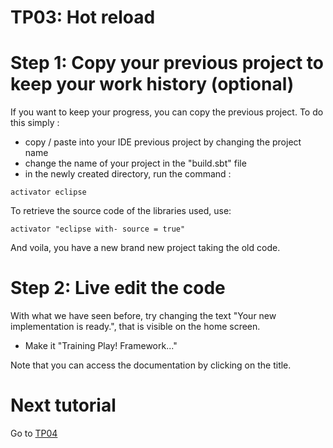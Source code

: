 TP03: Hot reload
====

# Step 1: Copy your previous project to keep your work history (optional)

If you want to keep your progress, you can copy the previous project. To do this simply :
- copy / paste into your IDE previous project by changing the project name
- change the name of your project in the "build.sbt" file
- in the newly created directory, run the command : 
```
activator eclipse
```

To retrieve the source code of the libraries used, use:
```
activator "eclipse with- source = true"
```

And voila, you have a new brand new project taking the old code.

# Step 2: Live edit the code
With what we have seen before, try changing the text "Your new implementation is ready.", that is visible on the home screen.
- Make it "Training Play! Framework..."
 
Note that you can access the documentation by clicking on the title.

Next tutorial
====

Go to [TP04](https://github.com/fmaturel/PlayTraining/tree/master/play_tp04)
